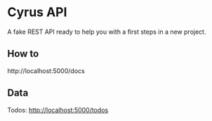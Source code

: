 # Cyrus API

A fake REST API ready to help you with a first steps in a new project.

## How to

http://localhost:5000/docs

## Data

Todos: [http://localhost:5000/todos](http://localhost:5000/todos)
